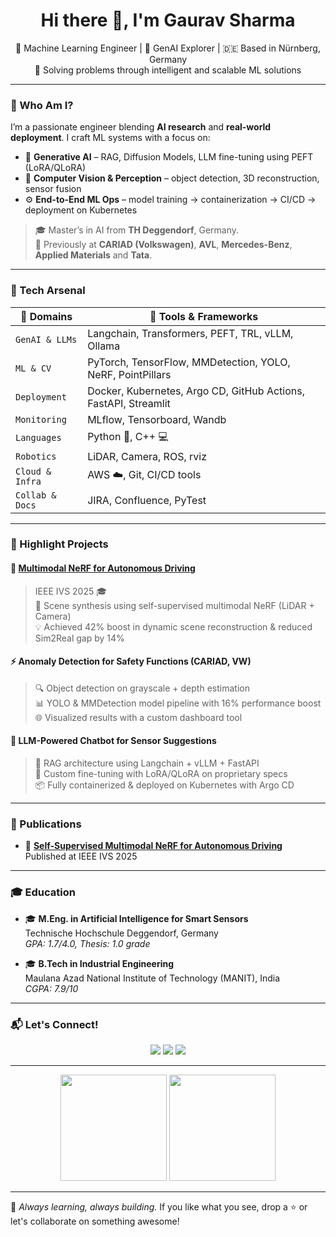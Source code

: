 <!-- Profile README for Gaurav Sharma -->

<h1 align="center">Hi there 👋, I'm Gaurav Sharma</h1>

<p align="center">
  🧠 Machine Learning Engineer | 🤖 GenAI Explorer | 🇩🇪 Based in Nürnberg, Germany  
  <br>
  🚀 Solving problems through intelligent and scalable ML solutions
</p>

---

### 🧭 Who Am I?

I’m a passionate engineer blending **AI research** and **real-world deployment**. I craft ML systems with a focus on:

- 🧬 **Generative AI** – RAG, Diffusion Models, LLM fine-tuning using PEFT (LoRA/QLoRA)
- 🔭 **Computer Vision & Perception** – object detection, 3D reconstruction, sensor fusion  
- ⚙️ **End-to-End ML Ops** – model training → containerization → CI/CD → deployment on Kubernetes  

> 🎓 Master’s in AI from **TH Deggendorf**, Germany.  
> 🧪 Previously at **CARIAD (Volkswagen)**, **AVL**, **Mercedes-Benz**, **Applied Materials** and **Tata**.

---

### 🚀 Tech Arsenal

| 🚀 Domains         | 🧰 Tools & Frameworks |
|--------------------|----------------------|
| `GenAI & LLMs`     | Langchain, Transformers, PEFT, TRL, vLLM, Ollama |
| `ML & CV`          | PyTorch, TensorFlow, MMDetection, YOLO, NeRF, PointPillars |
| `Deployment`       | Docker, Kubernetes, Argo CD, GitHub Actions, FastAPI, Streamlit |
| `Monitoring`       | MLflow, Tensorboard, Wandb |
| `Languages`        | Python 🐍, C++ 💻 |
| `Robotics`         | LiDAR, Camera, ROS, rviz |
| `Cloud & Infra`    | AWS ☁️, Git, CI/CD tools |
| `Collab & Docs`    | JIRA, Confluence, PyTest |

---

### 🌟 Highlight Projects

#### 🧠 [Multimodal NeRF for Autonomous Driving](https://gaurav00700.github.io/ProjectPage-Selfsupervised-NVSF/)
> IEEE IVS 2025 🎓  
> 🔧 Scene synthesis using self-supervised multimodal NeRF (LiDAR + Camera)  
> 💡 Achieved 42% boost in dynamic scene reconstruction & reduced Sim2Real gap by 14%

#### ⚡ Anomaly Detection for Safety Functions (CARIAD, VW)
> 🔍 Object detection on grayscale + depth estimation  
> 📊 YOLO & MMDetection model pipeline with 16% performance boost  
> 🌐 Visualized results with a custom dashboard tool

#### 🤖 LLM-Powered Chatbot for Sensor Suggestions
> 📘 RAG architecture using Langchain + vLLM + FastAPI  
> 🎯 Custom fine-tuning with LoRA/QLoRA on proprietary specs  
> 📦 Fully containerized & deployed on Kubernetes with Argo CD

---

### 🏅 Publications
- 📖 **[Self-Supervised Multimodal NeRF for Autonomous Driving](https://arxiv.org/abs/2506.19615)**  
  Published at IEEE IVS 2025

---

### 🎓 Education

- 🎓 **M.Eng. in Artificial Intelligence for Smart Sensors**  
  Technische Hochschule Deggendorf, Germany  
  *GPA: 1.7/4.0, Thesis: 1.0 grade*

- 🎓 **B.Tech in Industrial Engineering**  
  Maulana Azad National Institute of Technology (MANIT), India  
  *CGPA: 7.9/10*

---

### 📬 Let's Connect!

<p align="center">
  <a href="mailto:gauravsharma0509@gmail.com"><img src="https://img.shields.io/badge/Email-D14836?style=flat&logo=gmail&logoColor=white"/></a>
  <a href="https://www.linkedin.com/in/gs0509"><img src="https://img.shields.io/badge/LinkedIn-0077B5?style=flat&logo=linkedin&logoColor=white"/></a>
  <a href="https://github.com/gaurav00700"><img src="https://img.shields.io/badge/GitHub-100000?style=flat&logo=github&logoColor=white"/></a>
</p>

---

<p align="center">
  <img src="https://github-readme-stats.vercel.app/api?username=gaurav00700&show_icons=true&theme=react" height="170" />
  <img src="https://github-readme-stats.vercel.app/api/top-langs/?username=gaurav00700&layout=compact&theme=react" height="170" />
</p>

---

🌱 *Always learning, always building.* If you like what you see, drop a ⭐ or let's collaborate on something awesome!
